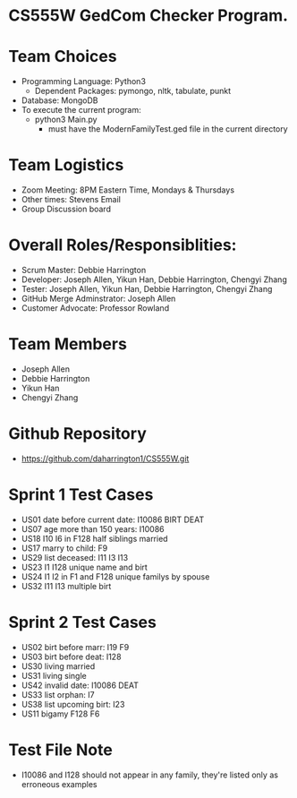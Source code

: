 # CS555W GedCom Checker Program.

# Team Choices
* Programming Language: Python3
   * Dependent Packages: pymongo, nltk, tabulate, punkt
* Database: MongoDB
* To execute the current program:
   * python3 Main.py 
      * must have the ModernFamilyTest.ged file in the current directory

# Team Logistics
* Zoom Meeting: 8PM Eastern Time, Mondays & Thursdays
* Other times: Stevens Email
* Group Discussion board 

# Overall Roles/Responsiblities: 
* Scrum Master: Debbie Harrington
* Developer: Joseph Allen, Yikun Han, Debbie Harrington, Chengyi Zhang
* Tester: Joseph Allen, Yikun Han, Debbie Harrington, Chengyi Zhang
* GitHub Merge Adminstrator: Joseph Allen
* Customer Advocate: Professor Rowland

# Team Members
* Joseph Allen
* Debbie Harrington
* Yikun Han
* Chengyi Zhang

# Github Repository
* https://github.com/daharrington1/CS555W.git

# Sprint 1 Test Cases
* US01 date before current date: I10086 BIRT DEAT
* US07 age more than 150 years: I10086
* US18 I10 I6 in F128 half siblings married
* US17 marry to child: F9
* US29 list deceased: I11 I3 I13
* US23 I1 I128 unique name and birt
* US24 I1 I2 in F1 and F128 unique familys by spouse
* US32 I11 I13 multiple birt
# Sprint 2 Test Cases
* US02 birt before marr: I19 F9
* US03 birt before deat: I128
* US30 living married
* US31 living single
* US42 invalid date: I10086 DEAT
* US33 list orphan: I7
* US38 list upcoming birt: I23
* US11 bigamy F128 F6
# Test File Note
* I10086 and I128 should not appear in any family, they're listed only as erroneous examples

